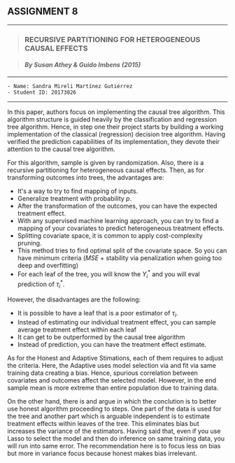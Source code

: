 ## ASSIGNMENT 8 
---

> ###  **RECURSIVE PARTITIONING FOR HETEROGENEOUS CAUSAL EFFECTS**

> #### *By Susan Athey & Guido Imbens (2015)*

______

    - Name: Sandra Mireli Martínez Gutiérrez
    - Student ID: 20173026
______


In this paper, authors focus on implementing the causal tree algorithm. This algorithm structure is guided heavily by the classification and regression tree algorithm. Hence, in step one their project starts by building a working implementation of the classical (regression) decision tree algorithm. Having verified the prediction capabilities of its implementation, they devote their attention to the causal tree algorithm. 

For this algorithm, sample is given by randomization. Also, there is a recursive partitioning for heterogeneous causal effects. Then, as for transforming outcomes into trees, the advantages are:

* It's a way to try to find mapping of inputs.  
* Generalize treatment with probability $p$.
* After the transformation of the outcomes, you can have the expected treatment effect.
* With any supervised machine learning approach, you can try to find a mapping of your covariates to predict heterogeneous treatment effects.
* Splitting covariate space, it is common to apply cost-complexity pruning.
* This method tries to find optimal split of the covariate space. So you can have minimum criteria ($MSE$ + stability via penalization when going too deep and overfitting)
* For each leaf of the tree, you will know the $Y_i^*$ and you will eval prediction of $\tau_i^*$.


However, the disadvantages are the following:

* It is possible to have a leaf that is a poor estimator of $\tau_i$.
* Instead of estimating our individual treatment effect, you can sample average treatment effect within each leaf 
* It can get to be outperformed by the causal tree algorithm 
* Instead of prediction, you can have the treatment effect estimate.

As for the Honest and Adaptive Stimations, each of them requires to adjust the criteria. Here, the Adaptive uses model selection via and fit via same training data creating a bias. Hence, spurious correlation between covariates and outcomes affect the selected model. However, in the end sample mean is more extreme than entire population due to training data.

On the other hand, there is and argue in which the conclution is to better use honest algorithm proceeding to steps. One part of the data is used for the tree and another part which is arguable independent is to estimate treatment effects within leaves of the tree. This eliminates bias but increases the variance of the estimators. Having said that, even if you use Lasso to select the model and then do inference on same training data, you will run into same error. The recommendation here is to focus less on bias but more in variance focus because honest makes bias irrelevant.